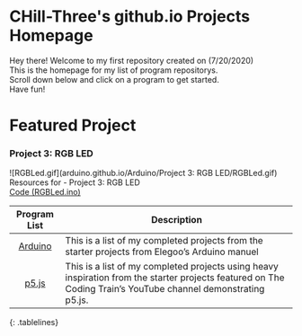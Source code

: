 <!-- Quick Notes -->
<!-- 1). To break lines: do two spaces after the line or do <br/> -->

<!-- Title -->
# CHill-Three's github.io Projects Homepage
Hey there! Welcome to my first repository created on (7/20/2020)<br/>
This is the homepage for my list of program repositorys.<br/>
Scroll down below and click on a program to get started.<br/>
Have fun!<br/>

<!-- Featured Project -->
# Featured Project

### Project 3: RGB LED <a name="Project 3: RGB LED"></a>
![RGBLed.gif](arduino.github.io/Arduino/Project 3: RGB LED/RGBLed.gif)<br/>
Resources for - Project 3: RGB LED<br/>
[Code (RGBLed.ino)](https://github.com/CHill-Three/arduino.github.io/blob/master/Arduino/Project%203:%20RGB%20LED/RGBLed.ino)<br/>

<!-- Table of Contents (Programs & Descriptions) -->
<style>
.tablelines table, .tablelines td, .tablelines th {
        border: 2px solid black;
        }
</style>

| Program List | Description |
| :-: | --- |
| [Arduino](https://chill-three.github.io/arduino.github.io/) | This is a list of my completed projects from the starter projects from Elegoo’s Arduino manuel |
| [p5.js](https://chill-three.github.io/p5.js.github.io/) | This is a list of my completed projects using heavy inspiration from the starter projects featured on The Coding Train’s YouTube channel demonstrating p5.js. |

{: .tablelines}

